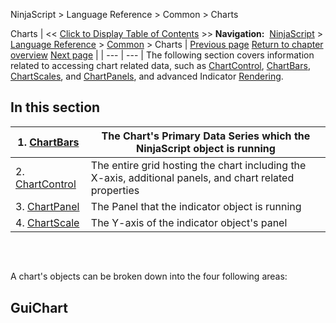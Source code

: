 ﻿
NinjaScript > Language Reference > Common > Charts

Charts
| << [Click to Display Table of Contents](chart.md) >> **Navigation:**     [NinjaScript](ninjascript-1.md) > [Language Reference](language_reference_wip-1.md) > [Common](common-1.md) > Charts | [Previous page](tochartstring-1.md) [Return to chapter overview](common-1.md) [Next page](chartbars-1.md) |
| --- | --- |
The following section covers information related to accessing chart related data, such as [ChartControl](chartcontrol-1.md), [ChartBars](chartbars-1.md), [ChartScales](chartscale-1.md), and [ChartPanels](chartpanels-1.md), and advanced Indicator [Rendering](rendering-1.md).
 
## In this section
| 1. [ChartBars](chartbars-1.md) | The Chart's Primary Data Series which the NinjaScript object is running |
| --- | --- |
| 2. [ChartControl](chartcontrol-1.md) | The entire grid hosting the chart including the X-axis, additional panels, and chart related properties |
| 3. [ChartPanel](chartpanel-1.md) | The Panel that the indicator object is running |
| 4. [ChartScale](chartscale-1.md) | The Y-axis of the indicator object's panel |

 
## 
A chart's objects can be broken down into the four following areas:
 
## GuiChart
